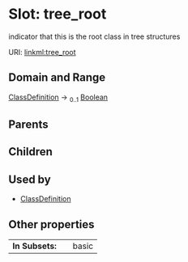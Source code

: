 
# Slot: tree_root


indicator that this is the root class in tree structures

URI: [linkml:tree_root](https://w3id.org/linkml/tree_root)


## Domain and Range

[ClassDefinition](ClassDefinition.md) &#8594;  <sub>0..1</sub> [Boolean](types/Boolean.md)

## Parents


## Children


## Used by

 * [ClassDefinition](ClassDefinition.md)

## Other properties

|  |  |  |
| --- | --- | --- |
| **In Subsets:** | | basic |

